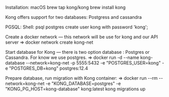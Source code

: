 Installation: macOS
brew tap kong/kong
brew install kong

Kong offers support for two databases: Postgress and cassandra

PGSQL:
Shell: psql postgres
create user kong with password 'kong';

Create a docker network — this network will be use for kong and our API server
=> docker network create kong-net

Start database for Kong — there is two option database : Postgres or Cassandra. For know we use postgres.
=> docker run -d --name kong-database --network=kong-net -p 5555:5432 -e "POSTGRES_USER=kong" -e "POSTGRES_DB=kong" postgres:12.4

Prepare database, run migration with Kong container:
=> docker run --rm --network=kong-net -e "KONG_DATABASE=postgres" -e "KONG_PG_HOST=kong-database" kong:latest kong migrations up


